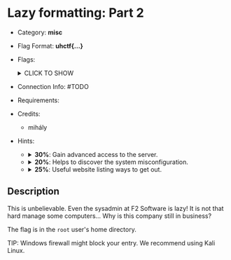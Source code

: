# Lazy formatting: Part 2
* Category: **misc**

* Flag Format: **uhctf{...}**

* Flags: <details><summary>CLICK TO SHOW</summary><ul><ul>
<li>static: <code>uhctf{real-hackers-live-off-the-land-a69c22}</code></li>
</ul></ul></details>

* Connection Info: \#TODO

* Requirements:

* Credits:
    * mihály

* Hints: <ul><ul>
<li><details>
    <summary><strong>30%</strong>: Gain advanced access to the server.</summary>
    Direct shell access would be much more useful than executing commands via the website. Maybe we can ask the web server to open a connection to us?
</details></li>
<li><details>
    <summary><strong>20%</strong>: Helps to discover the system misconfiguration.</summary>
    The sysadmin did not even bother remembering the user's password. He just logs in from time to time and updates the system. No questions asked.
</details></li>
<li><details>
    <summary><strong>25%</strong>: Useful website listing ways to get out.</summary>
    https://gtfobins.github.io/
</details></li>
</ul></ul>

## Description
This is unbelievable. Even the sysadmin at F2 Software is lazy! It is not that hard manage some computers... Why is this company still in business?

The flag is in the `root` user's home directory.

TIP: Windows firewall might block your entry. We recommend using Kali Linux.
